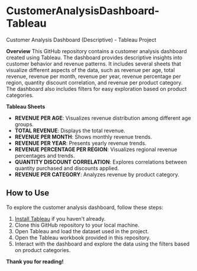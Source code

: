 # CustomerAnalysisDashboard-Tableau
Customer Analysis Dashboard (Descriptive) - Tableau Project

**Overview**
This GitHub repository contains a customer analysis dashboard created using Tableau. The dashboard provides descriptive insights into customer behavior and revenue patterns. It includes several sheets that visualize different aspects of the data, such as revenue per age, total revenue, revenue per month, revenue per year, revenue percentage per region, quantity discount correlation, and revenue per product category. The dashboard also includes filters for easy exploration based on product categories.

**Tableau Sheets**
- **REVENUE PER AGE**: Visualizes revenue distribution among different age groups.
- **TOTAL REVENUE**: Displays the total revenue.
- **REVENUE PER MONTH**: Shows monthly revenue trends.
- **REVENUE PER YEAR**: Presents yearly revenue trends.
- **REVENUE PERCENTAGE PER REGION**: Visualizes regional revenue percentages and trends.
- **QUANTITY DISCOUNT CORRELATION**: Explores correlations between quantity purchased and discounts applied.
- **REVENUE PER CATEGORY**: Analyzes revenue by product category.

## How to Use
To explore the customer analysis dashboard, follow these steps:

1. [Install Tableau](https://www.tableau.com/products/desktop/download) if you haven't already.
2. Clone this GitHub repository to your local machine.
3. Open Tableau and load the dataset used in the project.
4. Open the Tableau workbook provided in this repository.
5. Interact with the dashboard and explore the data using the filters based on product categories.

**Thank you for reading!**
